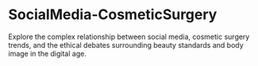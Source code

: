# SocialMedia-CosmeticSurgery
Explore the complex relationship between social media, cosmetic surgery trends, and the ethical debates surrounding beauty standards and body image in the digital age.
